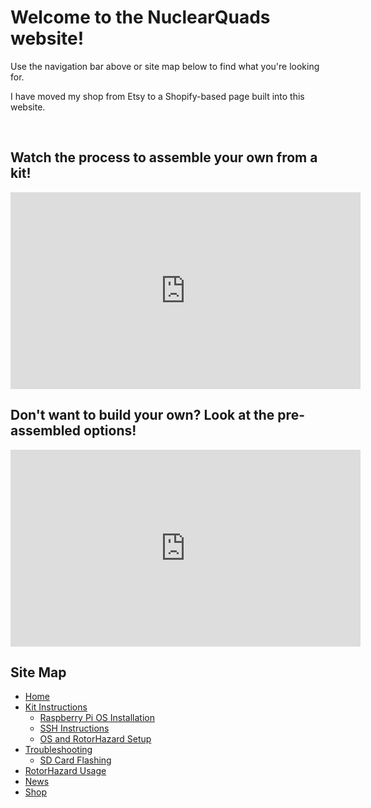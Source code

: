 # Welcome to the NuclearQuads website!

Use the navigation bar above or site map below to find what you're looking for.

I have moved my shop from Etsy to a Shopify-based page built into this website.

<br>

## Watch the process to assemble your own from a kit!
<iframe width="560" height="315" src="https://www.youtube.com/embed/ibEwxUbrrB4?si=YbN-GjJEpFG19bPU" title="YouTube video player" frameborder="0" allow="accelerometer; autoplay; clipboard-write; encrypted-media; gyroscope; picture-in-picture; web-share" referrerpolicy="strict-origin-when-cross-origin" allowfullscreen></iframe>

<br>

## Don't want to build your own? Look at the pre-assembled options!
<iframe width="560" height="315" src="https://www.youtube.com/embed/Zz216BKYj9Y?si=tesx1zcosYGSLYpT" title="YouTube video player" frameborder="0" allow="accelerometer; autoplay; clipboard-write; encrypted-media; gyroscope; picture-in-picture; web-share" referrerpolicy="strict-origin-when-cross-origin" allowfullscreen></iframe>

<br>

## Site Map

<ul>
    <li><a href=".">Home</a></li>
    <li><a href="instructions/kitinstructions">Kit Instructions</a>
        <ul>
            <li><a href="instructions/piosinstallation">Raspberry Pi OS Installation</a></li>
            <li><a href="instructions/ssh">SSH Instructions</a></li>
            <li><a href="instructions/pisetup">OS and RotorHazard Setup</a></li>
        </ul>
    </li>
    <li><a href="troubleshooting/troubleshooting">Troubleshooting</a>
        <ul>
            <li><a href="troubleshooting/flash">SD Card Flashing</a></li>
        </ul>
    </li>
    <li><a href="rhusage/rhusage">RotorHazard Usage</a></li>
    <li><a href="news/news">News</a></li>
    <li><a href="shop/shop">Shop</a></li>
</ul>